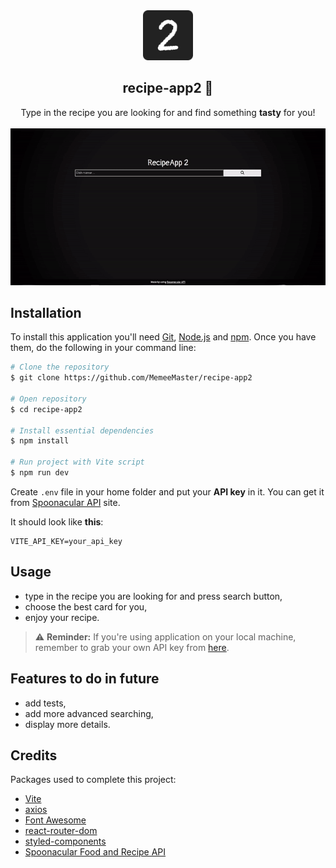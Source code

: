 

<div  align="center">
<a  href="https://github.com/MemeeMaster/recipe-app2">
<img  src="/public/logo.png"  alt="Logo"  width="80"  height="80">
</a>
<h2>recipe-app2 🍕</h2>
<p>
Type in the recipe you are looking for and find something <strong>tasty</strong> for you!<br/><br/>
<img src="/public/appGif.gif" />
</div>

## Installation
To install this application you'll need [Git](https://git-scm.com/), [Node.js](https://nodejs.org/en/) and [npm](https://www.npmjs.com/). 
Once you have them, do the following in your command line:
```bash
# Clone the repository
$ git clone https://github.com/MemeeMaster/recipe-app2

# Open repository
$ cd recipe-app2

# Install essential dependencies
$ npm install

# Run project with Vite script
$ npm run dev
```
Create `.env` file in your home folder and put your **API key** in it.
You can get it from [Spoonacular API](https://spoonacular.com/food-api) site.

It should look like **this**:
```
VITE_API_KEY=your_api_key
```
## Usage
- type in the recipe you are looking for and press search button,
- choose the best card for you,
- enjoy your recipe.
> :warning: **Reminder:** If you're using application on your local machine, remember to grab your own API key from [here](https://spoonacular.com/food-api).

## Features to do in future
- add tests,
- add more advanced searching,
- display more details.

## Credits
Packages used to complete this project:
- [Vite](https://vitejs.dev/)
- [axios](https://github.com/axios/axios)
- [Font Awesome](https://fontawesome.com/)
- [react-router-dom](https://github.com/remix-run/react-router)
- [styled-components](https://styled-components.com/)
- [Spoonacular Food and Recipe API](https://spoonacular.com/food-api)
